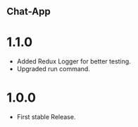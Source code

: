 ## Chat-App


# 1.1.0
 * Added Redux Logger for better testing.
 * Upgraded run command.

# 1.0.0
 * First stable Release.
